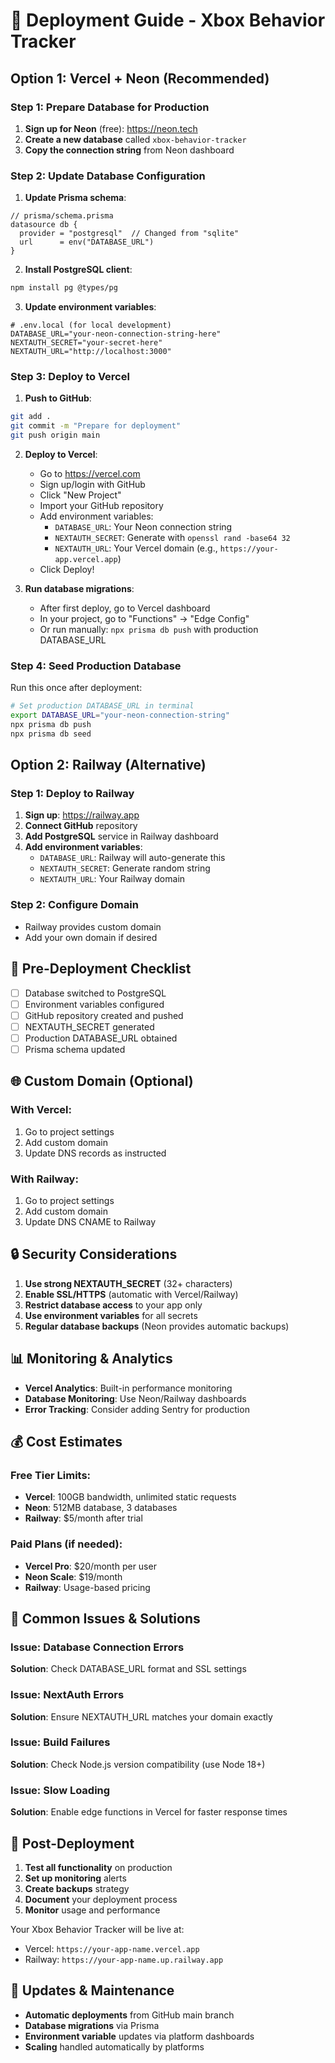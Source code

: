 # 🚀 Deployment Guide - Xbox Behavior Tracker

## Option 1: Vercel + Neon (Recommended)

### Step 1: Prepare Database for Production

1. **Sign up for Neon** (free): https://neon.tech
2. **Create a new database** called `xbox-behavior-tracker`
3. **Copy the connection string** from Neon dashboard

### Step 2: Update Database Configuration

1. **Update Prisma schema**:
```prisma
// prisma/schema.prisma
datasource db {
  provider = "postgresql"  // Changed from "sqlite"
  url      = env("DATABASE_URL")
}
```

2. **Install PostgreSQL client**:
```bash
npm install pg @types/pg
```

3. **Update environment variables**:
```env
# .env.local (for local development)
DATABASE_URL="your-neon-connection-string-here"
NEXTAUTH_SECRET="your-secret-here"
NEXTAUTH_URL="http://localhost:3000"
```

### Step 3: Deploy to Vercel

1. **Push to GitHub**:
```bash
git add .
git commit -m "Prepare for deployment"
git push origin main
```

2. **Deploy to Vercel**:
   - Go to https://vercel.com
   - Sign up/login with GitHub
   - Click "New Project"
   - Import your GitHub repository
   - Add environment variables:
     - `DATABASE_URL`: Your Neon connection string
     - `NEXTAUTH_SECRET`: Generate with `openssl rand -base64 32`
     - `NEXTAUTH_URL`: Your Vercel domain (e.g., `https://your-app.vercel.app`)
   - Click Deploy!

3. **Run database migrations**:
   - After first deploy, go to Vercel dashboard
   - In your project, go to "Functions" → "Edge Config"
   - Or run manually: `npx prisma db push` with production DATABASE_URL

### Step 4: Seed Production Database

Run this once after deployment:
```bash
# Set production DATABASE_URL in terminal
export DATABASE_URL="your-neon-connection-string"
npx prisma db push
npx prisma db seed
```

## Option 2: Railway (Alternative)

### Step 1: Deploy to Railway

1. **Sign up**: https://railway.app
2. **Connect GitHub** repository
3. **Add PostgreSQL** service in Railway dashboard
4. **Add environment variables**:
   - `DATABASE_URL`: Railway will auto-generate this
   - `NEXTAUTH_SECRET`: Generate random string
   - `NEXTAUTH_URL`: Your Railway domain

### Step 2: Configure Domain

- Railway provides custom domain
- Add your own domain if desired

## 🔧 Pre-Deployment Checklist

- [ ] Database switched to PostgreSQL
- [ ] Environment variables configured
- [ ] GitHub repository created and pushed
- [ ] NEXTAUTH_SECRET generated
- [ ] Production DATABASE_URL obtained
- [ ] Prisma schema updated

## 🌐 Custom Domain (Optional)

### With Vercel:
1. Go to project settings
2. Add custom domain
3. Update DNS records as instructed

### With Railway:
1. Go to project settings
2. Add custom domain
3. Update DNS CNAME to Railway

## 🔒 Security Considerations

1. **Use strong NEXTAUTH_SECRET** (32+ characters)
2. **Enable SSL/HTTPS** (automatic with Vercel/Railway)
3. **Restrict database access** to your app only
4. **Use environment variables** for all secrets
5. **Regular database backups** (Neon provides automatic backups)

## 📊 Monitoring & Analytics

- **Vercel Analytics**: Built-in performance monitoring
- **Database Monitoring**: Use Neon/Railway dashboards
- **Error Tracking**: Consider adding Sentry for production

## 💰 Cost Estimates

### Free Tier Limits:
- **Vercel**: 100GB bandwidth, unlimited static requests
- **Neon**: 512MB database, 3 databases
- **Railway**: $5/month after trial

### Paid Plans (if needed):
- **Vercel Pro**: $20/month per user
- **Neon Scale**: $19/month
- **Railway**: Usage-based pricing

## 🚨 Common Issues & Solutions

### Issue: Database Connection Errors
**Solution**: Check DATABASE_URL format and SSL settings

### Issue: NextAuth Errors
**Solution**: Ensure NEXTAUTH_URL matches your domain exactly

### Issue: Build Failures
**Solution**: Check Node.js version compatibility (use Node 18+)

### Issue: Slow Loading
**Solution**: Enable edge functions in Vercel for faster response times

## 🎯 Post-Deployment

1. **Test all functionality** on production
2. **Set up monitoring** alerts
3. **Create backups** strategy
4. **Document** your deployment process
5. **Monitor** usage and performance

Your Xbox Behavior Tracker will be live at:
- Vercel: `https://your-app-name.vercel.app`
- Railway: `https://your-app-name.up.railway.app`

## 🔄 Updates & Maintenance

- **Automatic deployments** from GitHub main branch
- **Database migrations** via Prisma
- **Environment variable** updates via platform dashboards
- **Scaling** handled automatically by platforms 